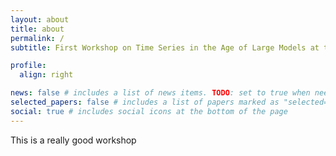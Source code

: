 ```yaml
---
layout: about
title: about
permalink: /
subtitle: First Workshop on Time Series in the Age of Large Models at the <a href="https://neurips.cc/">Thirty-eighth Annual Conference on Neural Information Processing Systems (NeurIPS)</a>, December 2024, Vancouver, Canada.

profile:
  align: right

news: false # includes a list of news items. TODO: set to true when needed
selected_papers: false # includes a list of papers marked as "selected={true}"
social: true # includes social icons at the bottom of the page
---
```


This is a really good workshop

